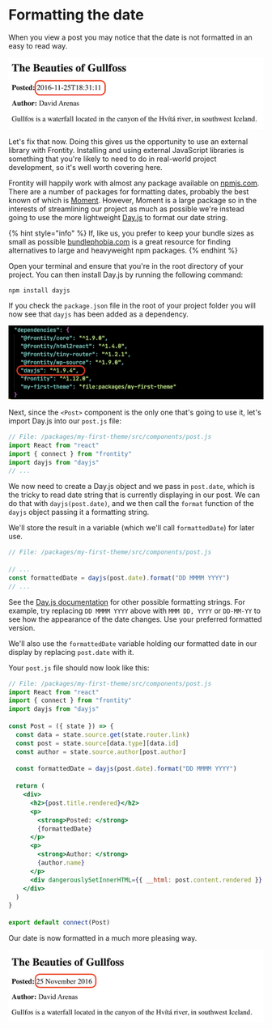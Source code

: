 # Formatting the date

When you view a post you may notice that the date is not formatted in an easy to read way.

<p>
  <img alt="Frontity in the browser" src="../assets/part3img14.png">
</p>

Let's fix that now. Doing this gives us the opportunity to use an external library with Frontity. Installing and using external JavaScript libraries is something that you're likely to need to do in real-world project development, so it's well worth covering here.

Frontity will happily work with almost any package available on [npmjs.com](https://www.npmjs.com/). There are a number of packages for formatting dates, probably the best known of which is [Moment](https://momentjs.com/.). However, Moment is a large package so in the interests of streamlining our project as much as possible we're instead going to use the more lightweight [Day.js](https://day.js.org/) to format our date string.

{% hint style="info" %}
If, like us, you prefer to keep your bundle sizes as small as possible [bundlephobia.com](https://bundlephobia.com/) is a great resource for finding alternatives to large and heavyweight npm packages.
{% endhint %}

Open your terminal and ensure that you're in the root directory of your project. You can then install Day.js by running the following command:

```
npm install dayjs
```

If you check the `package.json` file in the root of your project folder you will now see that `dayjs` has been added as a dependency.

<p>
  <img alt="Dependencies in package.json" src="../assets/part3img15.png">
</p>

Next, since the `<Post>` component is the only one that's going to use it, let's import Day.js into our `post.js` file:

```jsx
// File: /packages/my-first-theme/src/components/post.js
import React from "react"
import { connect } from "frontity"
import dayjs from "dayjs"
// ...
```

We now need to create a Day.js object and we pass in `post.date`, which is the tricky to read date string that is currently displaying in our post. We can do that with `dayjs(post.date)`, and we then call the `format` function of the `dayjs` object passing it a formatting string.

We'll store the result in a variable (which we'll call `formattedDate`) for later use.

```jsx
// File: /packages/my-first-theme/src/components/post.js

// ...
const formattedDate = dayjs(post.date).format("DD MMMM YYYY")
// ...
```

See the [Day.js documentation](https://day.js.org/docs/en/display/format) for other possible formatting strings. For example, try replacing `DD MMMM YYYY` above with `MMM DD, YYYY` or `DD-MM-YY` to see how the appearance of the date changes. Use your preferred formatted version.

We'll also use the `formattedDate` variable holding our formatted date in our display by replacing `post.date` with it.

Your `post.js` file should now look like this:

```jsx
// File: /packages/my-first-theme/src/components/post.js
import React from "react"
import { connect } from "frontity"
import dayjs from "dayjs"

const Post = ({ state }) => {
  const data = state.source.get(state.router.link)
  const post = state.source[data.type][data.id]
  const author = state.source.author[post.author]

  const formattedDate = dayjs(post.date).format("DD MMMM YYYY")

  return (
    <div>
      <h2>{post.title.rendered}</h2>
      <p>
        <strong>Posted: </strong>
        {formattedDate}
      </p>
      <p>
        <strong>Author: </strong>
        {author.name}
      </p>
      <div dangerouslySetInnerHTML={{ __html: post.content.rendered }} />
    </div>
  )
}

export default connect(Post)
```

Our date is now formatted in a much more pleasing way.

<p>
  <img alt="Frontity in the browser" src="../assets/part3img16.png">
</p>
